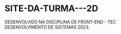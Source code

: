 # SITE-DA-TURMA---2D
DESENVOLVIDO NA DISCIPLINA DE FRONT-END - TEC DESENVOLVIMENTO DE SISTEMAS 2023.
